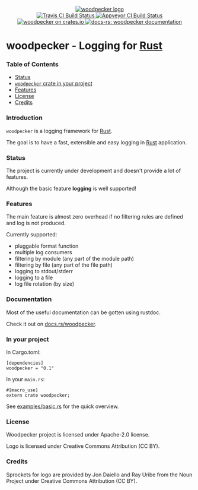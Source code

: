 <p align="center">

  <a href="https://github.com/niamster/woodpecker">
  <img src="https://cdn.rawgit.com/niamster/woodpecker/master/logo/woodpecker.png" alt="woodpecker logo">
  </a>
  <br>

  <a href="https://travis-ci.org/niamster/woodpecker">
      <img src="https://img.shields.io/travis/niamster/woodpecker/master.svg" alt="Travis CI Build Status">
  </a>
  <a href="https://ci.appveyor.com/project/niamster/woodpecker">
      <img src="https://ci.appveyor.com/api/projects/status/ljd6pkh8fsx7oh7a/branch/master?svg=true" alt="Appveyor CI Build Status">
  </a>
  <a href="https://crates.io/crates/woodpecker">
      <img src="https://img.shields.io/crates/d/woodpecker.svg" alt="woodpecker on crates.io">
  </a>
  <a href="https://docs.rs/woodpecker">
      <img src="https://docs.rs/woodpecker/badge.svg" alt="docs-rs: woodpecker documentation">
  </a>
</p>


# woodpecker - Logging for [Rust][rust]

### Table of Contents

* [Status](#status)
* [`woodpecker` crate in your project](#in-your-project)
* [Features](#features)
* [License](#license)
* [Credits](#credits)

### Introduction

`woodpecker` is a logging framework for [Rust][rust].

The goal is to have a fast, extensible and easy logging in [Rust][rust] application.

[rust]: http://rust-lang.org

### Status

The project is currently under development and doesn't provide a lot of features.

Although the basic feature **logging** is well supported!

### Features
The main feature is almost zero overhead if no filtering rules are defined and log is not produced.

Currently supported:
* pluggable format function
* multiple log consumers
* filtering by module (any part of the module path)
* filtering by file (any part of the file path)
* logging to stdout/stderr
* logging to a file
* log file rotation (by size)

### Documentation

Most of the useful documentation can be gotten using rustdoc.

Check it out on [docs.rs/woodpecker](https://docs.rs/woodpecker).

### In your project

In Cargo.toml:

```
[dependencies]
woodpecker = "0.1"
```

In your `main.rs`:

```
#[macro_use]
extern crate woodpecker;
```

See [examples/basic.rs](https://github.com/niamster/woodpecker/blob/master/examples/basic.rs) for the quick overview.

### License
Woodpecker project is licensed under Apache-2.0 license.

Logo is licensed under Creative Commons Attribution (CC BY).

### Credits
Sprockets for logo are provided by Jon Daiello and Ray Uribe from the Noun Project under Creative Commons Attribution (CC BY).
